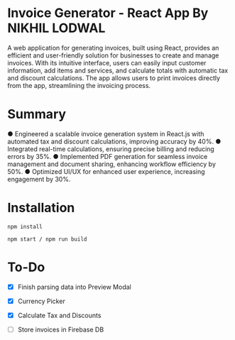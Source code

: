 # Invoice Generator - React App By NIKHIL LODWAL

A web application for generating invoices, built using React, provides an efficient and user-friendly solution for businesses to create and manage invoices. With its intuitive interface, users can easily input customer information, add items and services, and calculate totals with automatic tax and discount calculations. The app allows users to print invoices directly from the app, streamlining the invoicing process.

# Summary
● Engineered a scalable invoice generation system in React.js with automated tax and discount calculations,
  improving accuracy by 40%.
● Integrated real-time calculations, ensuring precise billing and reducing errors by 35%.
● Implemented PDF generation for seamless invoice management and document sharing, enhancing workflow
  efficiency by 50%.
● Optimized UI/UX for enhanced user experience, increasing engagement by 30%.


# Installation

```
npm install

npm start / npm run build
```

# To-Do
- [x] Finish parsing data into Preview Modal

- [x] Currency Picker

- [x] Calculate Tax and Discounts

- [ ] Store invoices in Firebase DB




